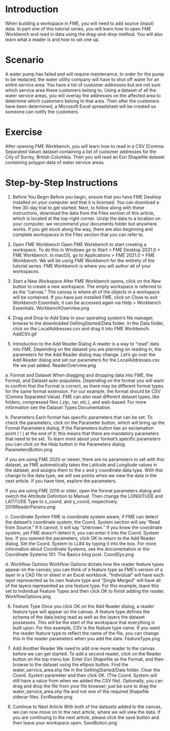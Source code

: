 # Introduction
When building a workspace in FME, you will need to add source (input) data. In part one of this tutorial series, you will learn how to open FME Workbench and read in data using the drag-and-drop method. You will also learn what a reader is and how to set one up.
 

 

# Scenario
A water pump has failed and will require maintenance. In order for the pump to be replaced, the water utility company will have to shut off water for an entire service area. You have a list of customer addresses but are not sure which service area these customers belong to. Using a dataset of all the water service areas, you will overlay the addresses on the affected area to determine which customers belong to that area. Then after the customers have been determined, a Microsoft Excel spreadsheet will be created so someone can notify the customers. 
 

# Exercise
After opening FME Workbench, you will learn how to read in a CSV (Comma Separated Value) dataset containing a list of customer addresses for the City of Surrey, British Columbia. Then you will read an Esri Shapefile dataset containing polygon data of water service areas. 
 

# Step-by-Step Instructions
1. Before You Begin
Before you begin, ensure that you have FME Desktop installed on your computer and that it is licensed. You can download a free 30-day trial to get started. 
Next, to follow along with these instructions, download the data from the Files section of this article, which is located at the top-right corner. Unzip the data to a location on your computer; we recommend your documents folder but anywhere works. 
If you get stuck along the way, there are also beginning and complete workspaces in the Files section that you can refer to. 
 
2. Open FME Workbench
Open FME Workbench to start creating a workspace. To do this in Windows go to Start > FME Desktop 2021.0 > FME Workbench. In macOS, go to Applications > FME 2021.0 > FME Workbench. 
We will be using FME Workbench for the entirety of the tutorial series. FME Workbench is where you will author all of your workspaces. 
 
3. Start a New Workspace
After FME Workbench opens, click on the New button to create a new workspace. The empty workspace is referred to as the “canvas.” The canvas is where all of the objects in a workspace will be contained. If you have just installed FME, click on Close to exit Workbench Essentials, it can be accessed again via Help > Workbench Essentials. 
WorkbenchOverview.png

4. Drag and Drop to Add Data
In your operating system’s file manager, browse to the downloaded GettingStarted/Data folder. In the Data folder, click on the LocalAddresses.csv and drag it into FME Workbench. 
AddCSV.gif

5. Introduction to the Add Reader Dialog
A reader is a way to “read” data into FME. Depending on the dataset you are planning on reading in, the parameters for the Add Reader dialog may change. Let’s go over the Add Reader dialog and set our parameters for the LocalAddresses.csv file we just added. 
ReaderOverview.png

a. Format and Dataset
When dragging and dropping data into FME, the Format, and Dataset auto-populates. Depending on the format you will want to confirm that the Format is correct, as there may be different format types for the same format extension. For our example, the format should be CSV (Comma Separated Value). 
FME can also read different dataset types, like folders, compressed files (.zip, .tar, etc.), and web-based. For more information see the Dataset Types Documentation.
 
b. Parameters
Each format has specific parameters that can be set. To check the parameters, click on the Parameter button, which will bring up the Format Parameters dialog. If the Parameters button has an exclamation point ( ! ) at the end of it; this means that there are mandatory parameters that need to be set. To learn more about your format’s specific parameters you can click on the Help button in the Parameters dialog.
ParametersButton.png

If you are using FME 2020 or newer, there are no parameters to set with this dataset, as FME automatically takes the Latitude and Longitude values in the dataset, and assigns them to the x and y coordinate data type. With this change to the data type, we will see points when we view the data in the next article.  If you have time, explore the parameters. 
 
If you are using FME 2019 or older, open the format parameters dialog and switch the Attribute Definition to Manual. Then change the LONGITUDE and LATITUDE Type to x_coord, and y_coord, respectively. 
2019ReaderParams.png

c. Coordinate System
FME is coordinate system aware, if FME can detect the dataset’s coordinate system, the Coord. System section will say “Read from Source.” If it cannot, it will say “Unknown.” If you know the coordinate system, yet FME doesn’t detect it, you can enter it into the Coord. System box.
If you opened the parameters, click OK to return to the Add Reader dialog. Set the Coord. System to LL84 by typing it into the box. For more information about Coordinate Systems, see the documentation or the Coordinate Systems 101: The Basics blog post. 
CoordSys.png

d. Workflow Options
Workflow Options dictate how the reader feature types appear on the canvas; you can think of a feature type as FME’s version of a layer in a CAD file or sheet in an Excel workbook. “Individual” will have each layer represented as its own feature type and “Single Merged” will have all of the layers represented as one feature type.
For this example, leave this set to Individual Feature Types and then click OK to finish adding the reader.
WorkflowOptions.png

6. Feature Type
Once you click OK on the Add Reader dialog, a reader feature type will appear on the canvas. A feature type defines the schema of the data being read as well as the layers the dataset possesses. This will be the start of the workspace that everything is built upon.
For this example, CSV is the feature type name. If you want the reader feature type to reflect the name of the file, you can change this in the reader parameters when you add the data. 
FeatureType.png

7. Add Another Reader
We need to add one more reader to the canvas before we can get started. To add a second reader, click on the Reader button on the top menu bar. Enter Esri Shapefile as the Format, and then browse to the dataset using the ellipsis button. Find the water_service_area.shp file in the GettingStarted/Data folder. Clear the Coord. System parameter and then click OK. (The Coord. System will still have a value from when we added the CSV file).
Optionally, you can drag and drop the file from your file browser; just be sure to drag the water_service_area.shp file and not one of the required Shapefile sidecar files. 
EsriReader.png

8. Continue to Next Article
With both of the datasets added to the canvas, we can now move on to the next article, where we will view the data. If you are continuing to the next article, please click the save button and then leave your workspace open.
SaveButton.png
